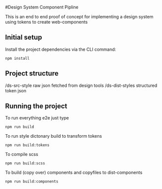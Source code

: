 #Design System Component Pipline

This is an end to end proof of concept for implementing a design system using tokens to create web-components


## Initial setup
Install the project dependencies via the CLI command:
```
npm install
```

## Project structure
/ds-src-style raw json fetched from design tools
/ds-dist-styles structured token json


## Running the project

To run everything e2e just type 
```
npm run build
```

To run style dictonary build to transform tokens
```
npm run build:tokens
```

To compile scss
```
npm run build:scss
```

To build (copy over) components and copyfiles to dist-components
```
npm run build:components
```